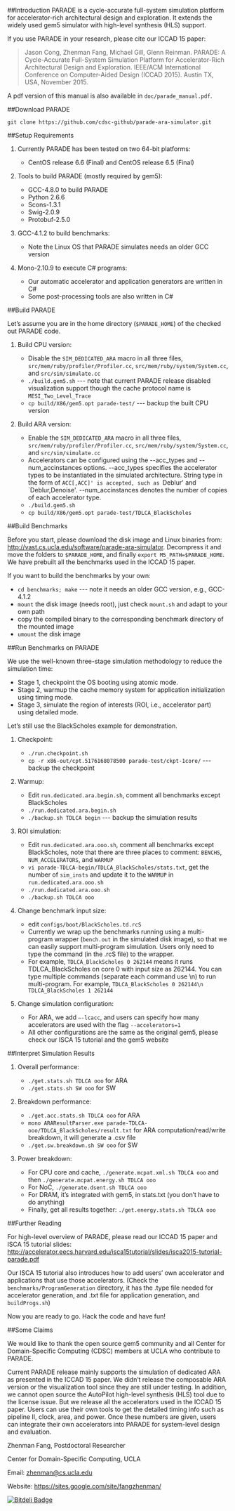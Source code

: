 ##Introduction
PARADE is a cycle-accurate full-system simulation platform for accelerator-rich architectural design and exploration. It extends the widely used gem5 simulator with high-level synthesis (HLS) support.

If you use PARADE in your research, please cite our ICCAD 15 paper:

> Jason Cong, Zhenman Fang, Michael Gill, Glenn Reinman. PARADE: A Cycle-Accurate Full-System Simulation Platform for Accelerator-Rich Architectural Design and Exploration. IEEE/ACM International Conference on Computer-Aided Design (ICCAD 2015). Austin TX, USA, November 2015.

A pdf version of this manual is also available in `doc/parade_manual.pdf`.

##Download PARADE

	git clone https://github.com/cdsc-github/parade-ara-simulator.git

##Setup Requirements

1. Currently PARADE has been tested on two 64-bit platforms:

	* CentOS release 6.6 (Final) and CentOS release 6.5 (Final)

2. Tools to build PARADE (mostly required by gem5):
	* GCC-4.8.0 to build PARADE
	* Python 2.6.6
	* Scons-1.3.1
	* Swig-2.0.9
	* Protobuf-2.5.0

3. GCC-4.1.2 to build benchmarks:
	* Note the Linux OS that PARADE simulates needs an older GCC version

4. Mono-2.10.9 to execute C# programs:
	* Our automatic accelerator and application generators are written in C#
	* Some post-processing tools are also written in C#

##Build PARADE

Let’s assume you are in the home directory (`$PARADE_HOME`) of the checked out PARADE code.

1. Build CPU version:
	* Disable the `SIM_DEDICATED_ARA` macro in all three files, `src/mem/ruby/profiler/Profiler.cc`, `src/mem/ruby/system/System.cc`, and `src/sim/simulate.cc`
	* `./build.gem5.sh`	--- note that current PARADE release disabled visualization support though the cache protocol name is `MESI_Two_Level_Trace`
	* `cp build/X86/gem5.opt parade-test/`	--- backup the built CPU version

2.	Build ARA version:
	* Enable the `SIM_DEDICATED_ARA` macro in all three files, `src/mem/ruby/profiler/Profiler.cc`, `src/mem/ruby/system/System.cc`, and `src/sim/simulate.cc`
	* Accelerators can be configured using the --acc_types and --num_accinstances options. --acc_types specifies the accelerator types to be instantiated in the simulated architecture. String type in the form of `ACC[,ACC]' is accepted, such as `Deblur' and `Deblur,Denoise'. --num_accinstances denotes the number of copies of each accelerator type.
	* `./build.gem5.sh`
	* `cp build/X86/gem5.opt parade-test/TDLCA_BlackScholes`

##Build Benchmarks

Before you start, please download the disk image and Linux binaries from: http://vast.cs.ucla.edu/software/parade-ara-simulator. Decompress it and move the folders to `$PARADE_HOME`, and finally `export M5_PATH=$PARADE_HOME`. We have prebuilt all the benchmarks used in the ICCAD 15 paper.

If you want to build the benchmarks by your own:
* `cd benchmarks; make`	--- note it needs an older GCC version, e.g., GCC-4.1.2
* `mount` the disk image (needs root), just check `mount.sh` and adapt to your own path
* copy the compiled binary to the corresponding benchmark directory of the mounted image
* `umount` the disk image

##Run Benchmarks on PARADE

We use the well-known three-stage simulation methodology to reduce the simulation time:
* Stage 1, checkpoint the OS booting using atomic mode.
* Stage 2, warmup the cache memory system for application initialization using timing mode.
* Stage 3, simulate the region of interests (ROI, i.e., accelerator part) using detailed mode.

Let’s still use the BlackScholes example for demonstration.

1.	Checkpoint:
	* `./run.checkpoint.sh`
	* `cp -r x86-out/cpt.5176168078500 parade-test/ckpt-1core/`	--- backup the checkpoint

2.	Warmup:
	* Edit `run.dedicated.ara.begin.sh`, comment all benchmarks except BlackScholes
	* `./run.dedicated.ara.begin.sh`
	* `./backup.sh TDLCA begin`	--- backup the simulation results

3.	ROI simulation:
	* Edit `run.dedicated.ara.ooo.sh`, comment all benchmarks except BlackScholes, note that there are three places to comment: `BENCHS`, `NUM_ACCELERATORS`, and `WARMUP`
	* `vi parade-TDLCA-begin/TDLCA_BlackScholes/stats.txt`, get the number of `sim_insts` and update it to the `WARMUP` in `run.dedicated.ara.ooo.sh`
	* `./run.dedicated.ara.ooo.sh`
	* `./backup.sh TDLCA ooo`

4.	Change benchmark input size:
	* edit `configs/boot/BlackScholes.td.rcS`
	* Currently we wrap up the benchmarks running using a multi-program wrapper (`bench.out` in the simulated disk image), so that we can easily support multi-program simulation. Users only need to type the command (in the .rcS file) to the wrapper.
	* For example, `TDLCA_BlackScholes 0 262144` means it runs TDLCA_BlackScholes on core 0 with input size as 262144. You can type multiple commands (separate each command use \n) to run multi-program. For example, `TDLCA_BlackScholes 0 262144\n TDLCA_BlackScholes 1 262144`

5.	Change simulation configuration:
	* For ARA, we add `–-lcacc`, and users can specify how many accelerators are used with the flag `--accelerators=1`
	* All other configurations are the same as the original gem5, please check our ISCA 15 tutorial and the gem5 website

##Interpret Simulation Results

1.	Overall performance:
	* `./get.stats.sh TDLCA ooo` for ARA
	* `./get.stats.sh SW ooo` for SW

2.	Breakdown performance:
	* `./get.acc.stats.sh TDLCA ooo` for ARA
	* `mono ARAResultParser.exe parade-TDLCA-ooo/TDLCA_BlackScholes/result.txt` for ARA computation/read/write breakdown, it will generate a .csv file
	* `./get.sw.breakdown.sh SW ooo` for SW

3.	Power breakdown:
	* For CPU core and cache, `./generate.mcpat.xml.sh TDLCA ooo`	and then `./generate.mcpat.energy.sh TDLCA ooo`
	* For NoC, `./generate.dsent.sh TDLCA ooo`
	* For DRAM, it’s integrated with gem5, in stats.txt (you don’t have to do anything)
	* Finally, get all results together: `./get.energy.stats.sh TDLCA ooo`

##Further Reading

For high-level overview of PARADE, please read our ICCAD 15 paper and ISCA 15 tutorial slides: http://accelerator.eecs.harvard.edu/isca15tutorial/slides/isca2015-tutorial-parade.pdf

Our ISCA 15 tutorial also introduces how to add users’ own accelerator and applications that use those accelerators. (Check the `benchmarks/ProgramGeneration` directory, it has the .type file needed for accelerator generation, and .txt file for application generation, and `buildProgs.sh`)

Now you are ready to go. Hack the code and have fun!

##Some Claims

We would like to thank the open source gem5 community and all Center for Domain-Specific Computing (CDSC) members at UCLA who contribute to PARADE.

Current PARADE release mainly supports the simulation of dedicated ARA as presented in the ICCAD 15 paper. We didn’t release the composable ARA version or the visualization tool since they are still under testing. In addition, we cannot open source the AutoPilot high-level synthesis (HLS) tool due to the license issue. But we release all the accelerators used in the ICCAD 15 paper. Users can use their own tools to get the detailed timing info such as pipeline II, clock, area, and power. Once these numbers are given, users can integrate their own accelerators into PARADE for system-level design and evaluation.

Zhenman Fang, Postdoctoral Researcher

Center for Domain-Specific Computing, UCLA

Email: zhenman@cs.ucla.edu

Website: https://sites.google.com/site/fangzhenman/

[![Bitdeli Badge](https://d2weczhvl823v0.cloudfront.net/cdsc-github/parade-ara-simulator/trend.png)](https://bitdeli.com/free "Bitdeli Badge")

